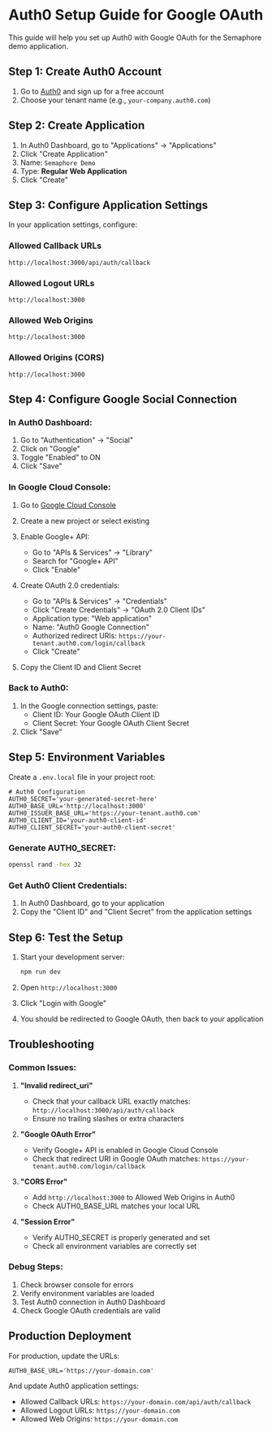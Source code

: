 # Auth0 Setup Guide for Google OAuth

This guide will help you set up Auth0 with Google OAuth for the Semaphore demo application.

## Step 1: Create Auth0 Account

1. Go to [Auth0](https://auth0.com/) and sign up for a free account
2. Choose your tenant name (e.g., `your-company.auth0.com`)

## Step 2: Create Application

1. In Auth0 Dashboard, go to "Applications" → "Applications"
2. Click "Create Application"
3. Name: `Semaphore Demo`
4. Type: **Regular Web Application**
5. Click "Create"

## Step 3: Configure Application Settings

In your application settings, configure:

### Allowed Callback URLs
```
http://localhost:3000/api/auth/callback
```

### Allowed Logout URLs
```
http://localhost:3000
```

### Allowed Web Origins
```
http://localhost:3000
```

### Allowed Origins (CORS)
```
http://localhost:3000
```

## Step 4: Configure Google Social Connection

### In Auth0 Dashboard:
1. Go to "Authentication" → "Social"
2. Click on "Google"
3. Toggle "Enabled" to ON
4. Click "Save"

### In Google Cloud Console:
1. Go to [Google Cloud Console](https://console.cloud.google.com/)
2. Create a new project or select existing
3. Enable Google+ API:
   - Go to "APIs & Services" → "Library"
   - Search for "Google+ API"
   - Click "Enable"

4. Create OAuth 2.0 credentials:
   - Go to "APIs & Services" → "Credentials"
   - Click "Create Credentials" → "OAuth 2.0 Client IDs"
   - Application type: "Web application"
   - Name: "Auth0 Google Connection"
   - Authorized redirect URIs: `https://your-tenant.auth0.com/login/callback`
   - Click "Create"

5. Copy the Client ID and Client Secret

### Back to Auth0:
1. In the Google connection settings, paste:
   - Client ID: Your Google OAuth Client ID
   - Client Secret: Your Google OAuth Client Secret
2. Click "Save"

## Step 5: Environment Variables

Create a `.env.local` file in your project root:

```env
# Auth0 Configuration
AUTH0_SECRET='your-generated-secret-here'
AUTH0_BASE_URL='http://localhost:3000'
AUTH0_ISSUER_BASE_URL='https://your-tenant.auth0.com'
AUTH0_CLIENT_ID='your-auth0-client-id'
AUTH0_CLIENT_SECRET='your-auth0-client-secret'
```

### Generate AUTH0_SECRET:
```bash
openssl rand -hex 32
```

### Get Auth0 Client Credentials:
1. In Auth0 Dashboard, go to your application
2. Copy the "Client ID" and "Client Secret" from the application settings

## Step 6: Test the Setup

1. Start your development server:
   ```bash
   npm run dev
   ```

2. Open `http://localhost:3000`

3. Click "Login with Google"

4. You should be redirected to Google OAuth, then back to your application

## Troubleshooting

### Common Issues:

1. **"Invalid redirect_uri"**
   - Check that your callback URL exactly matches: `http://localhost:3000/api/auth/callback`
   - Ensure no trailing slashes or extra characters

2. **"Google OAuth Error"**
   - Verify Google+ API is enabled in Google Cloud Console
   - Check that redirect URI in Google OAuth matches: `https://your-tenant.auth0.com/login/callback`

3. **"CORS Error"**
   - Add `http://localhost:3000` to Allowed Web Origins in Auth0
   - Check AUTH0_BASE_URL matches your local URL

4. **"Session Error"**
   - Verify AUTH0_SECRET is properly generated and set
   - Check all environment variables are correctly set

### Debug Steps:

1. Check browser console for errors
2. Verify environment variables are loaded
3. Test Auth0 connection in Auth0 Dashboard
4. Check Google OAuth credentials are valid

## Production Deployment

For production, update the URLs:

```env
AUTH0_BASE_URL='https://your-domain.com'
```

And update Auth0 application settings:
- Allowed Callback URLs: `https://your-domain.com/api/auth/callback`
- Allowed Logout URLs: `https://your-domain.com`
- Allowed Web Origins: `https://your-domain.com`
